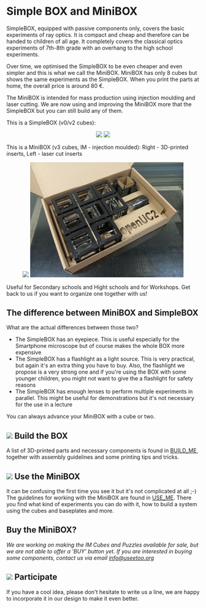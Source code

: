 # Simple BOX and MiniBOX
SimpleBOX, equipped with passive components only, covers the basic experiments of ray optics. It is compact and cheap and therefore can be handed to children of all age. It completely covers the classical optics experiments of 7th-8th grade with an overhang to the high school experiments.

Over time, we optimised the SimpleBOX to be even cheaper and even simpler and this is what we call the MiniBOX. MiniBOX has only 8 cubes but shows the same experiments as the SimpleBOX. When you print the parts at home, the overall price is around 80 €.

The MiniBOX is intended for mass production using injection moulding and laser cutting. We are now using and improving the MiniBOX more that the SimpleBOX but you can still build any of them.

This is a SimpleBOX (v0/v2 cubes):
<p align="center">
<img src="./IMAGES/SimpleBOX_packed_v2.jpg" width="400">
<img src="./IMAGES/SimpleBOX.jpg" width="400">
</p>

This is a MiniBOX (v3 cubes, IM - injection moulded): Right - 3D-printed inserts, Left - laser cut inserts
<p align="center">
<img src="./IMAGES/MiniBOX.jpg" width="400"></a>
<img src="./IMAGES/MiniBOX_IM_LC.jpg" width="400"></a>
</p>


Useful for Secondary schools and Hight schools and for Workshops. Get back to us if you want to organize one together with us!

## The difference between MiniBOX and SimpleBOX
What are the actual differences between those two?
* The SimpleBOX has an eyepiece. This is useful especially for the Smartphone microscope but of course makes the whole BOX more expensive
* The SimpleBOX has a flashlight as a light source. This is very practical, but again it's an extra thing you have to buy. Also, the flashlight we propose is a very strong one and if you're using the BOX with some younger children, you might not want to give the a flashlight for safety reasons
* The SimpleBOX has enough lenses to perform multiple experiments in parallel. This might be useful for demonstrations but it's not necessary for the use in a lecture

You can always advance your MiniBOX with a cube or two.

## <a href="#icon01" name="icon01"><img src="./IMAGES/D_B_P_A.png" height="40"></a> Build the BOX
A list of 3D-printed parts and necessary components is found in [BUILD_ME](./BUILD_ME), together with assembly guidelines and some printing tips and tricks.

## <a href="#icon09" name="icon09"><img src="./IMAGES/E.png" height="40"></a> Use the MiniBOX
It can be confusing the first time you see it but it's not complicated at all ;-) The guidelines for working with the MiniBOX are found in [USE_ME](./USE_ME). There you find what kind of experiments you can do with it, how to build a system using the cubes and baseplates and more.  

## Buy the MiniBOX?
*We are working on making the IM Cubes and Puzzles available for sale, but we are not able to offer a 'BUY' button yet. If you are interested in buying some components, contact us via email info@useetoo.org*

## <a href="#icon03" name="icon03"><img src="./IMAGES/S.png" height="40"></a> Participate
If you have a cool idea, please don't hesitate to write us a line, we are happy to incorporate it in our design to make it even better.
